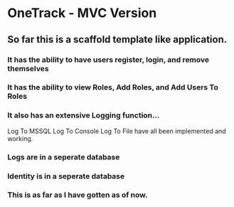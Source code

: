 # OneTrack - MVC Version 


## So far this is a scaffold template like application.
### It has the ability to have users register, login, and remove themselves
### It has the ability to view Roles, Add Roles, and Add Users To Roles
### It also has an extensive Logging function... 
  Log To MSSQL
  Log To Console
  Log To File
  have all been implemented and working.
### Logs are in a seperate database
### Identity is in a seperate database

### This is as far as I have gotten as of now.  
